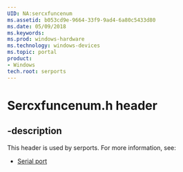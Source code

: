 ```yaml
---
UID: NA:sercxfuncenum
ms.assetid: b053cd9e-9664-33f9-9ad4-6a80c5433d80
ms.date: 05/09/2018
ms.keywords: 
ms.prod: windows-hardware
ms.technology: windows-devices
ms.topic: portal
product:
- Windows
tech.root: serports
---
```


# Sercxfuncenum.h header


## -description


This header is used by serports. For more information, see:

- [Serial port](../_serports/index.md)

